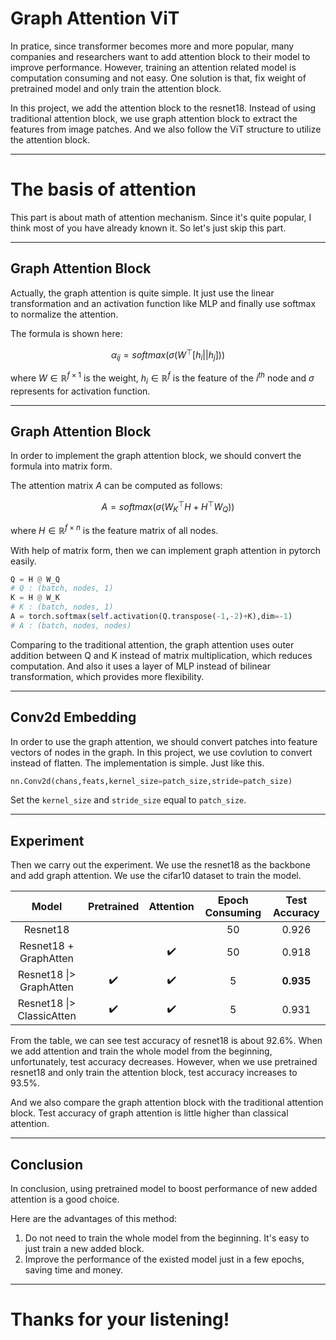 # Graph Attention ViT

In pratice, since transformer becomes more and more popular, many companies and researchers want to add attention block to their model to improve performance. However, training an attention related model is computation consuming and not easy. One solution is that, fix weight of pretrained model and only train the attention block. 

In this project, we add the attention block to the resnet18. Instead of using traditional attention block, we use graph attention block to extract the features from image patches. And we also follow the ViT structure to utilize the attention block.

-----------------

# The basis of attention

This part is about math of attention mechanism. Since it's quite popular, I think most of you have already known it. So let's just skip this part.

-----------------

## Graph Attention Block

Actually, the graph attention is quite simple. It just use the linear transformation and an activation function like MLP and finally use softmax to normalize the attention.

The formula is shown here:

$$
\alpha_{ij}=softmax(\sigma(W^{\top}[h_i||h_j]))
$$

where $W\in\mathbb{R}^{f\times 1}$ is the weight, $h_i\in \mathbb{R}^{f}$ is the feature of the $i^{th}$ node  and $\sigma$ represents for activation function.

-----------------

## Graph Attention Block

In order to implement the graph attention block, we should convert the formula into matrix form.

The attention matrix $A$ can be computed as follows:

$$
A=softmax(\sigma(W_K^{\top}H+H^{\top}W_Q))
$$

where $H\in\mathbb{R}^{f\times n}$ is the feature matrix of all nodes.

With help of matrix form, then we can implement graph attention in pytorch easily.

```python
Q = H @ W_Q
# Q : (batch, nodes, 1)
K = H @ W_K
# K : (batch, nodes, 1)
A = torch.softmax(self.activation(Q.transpose(-1,-2)+K),dim=-1)
# A : (batch, nodes, nodes)
```

Comparing to the traditional attention, the graph attention uses outer addition between Q and K instead of matrix multiplication, which reduces computation. And also it uses a layer of MLP instead of bilinear transformation, which provides more flexibility.

-----------------

## Conv2d Embedding

In order to use the graph attention, we should convert patches into feature vectors of nodes in the graph.
In this project, we use covlution to convert instead of flatten. The implementation is simple.
Just like this.

```python
nn.Conv2d(chans,feats,kernel_size=patch_size,stride=patch_size)
```

Set the `kernel_size` and `stride_size` equal to `patch_size`.

-----------------

## Experiment

Then we carry out the experiment. We use the resnet18 as the backbone and add graph attention. We use the cifar10 dataset to train the model.

| Model                     | Pretrained | Attention | Epoch Consuming | Test Accuracy |
|:-------------------------:|:----------:|:---------:|:---------------:|:-------------:|
| Resnet18                  |            |           | 50              | 0.926         |
| Resnet18 + GraphAtten     |            | ✔️        | 50              | 0.918         |
| Resnet18 \|> GraphAtten   | ✔️         | ✔️        | 5               | **0.935**     |
| Resnet18 \|> ClassicAtten | ✔️         | ✔️        | 5               | 0.931         |

From the table, we can see test accuracy of resnet18  is about 92.6%. When we add attention and train the whole model from the beginning, unfortunately, test accuracy decreases. However, when we use pretrained resnet18 and only train the attention block, test accuracy increases to 93.5%.

And we also compare the graph attention block with the traditional attention block. Test accuracy of graph attention is little higher than classical attention. 

-----------------

## Conclusion

In conclusion, using pretrained model to boost performance of new added attention is a good choice.

Here are the advantages of this method:

1. Do not need to train the whole model from the beginning. It's easy to just train a new added block.
2. Improve the performance of the existed model just in a few epochs, saving time and money.

--------------------

# Thanks for your listening!
